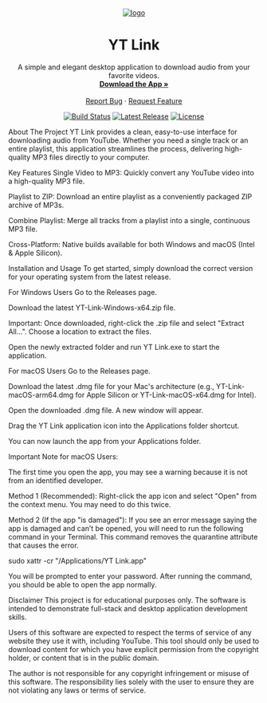 <div align="center">
<br />
<p>
<a href="https://github.com/Steven-Ou/yt-link"><img src="https://placehold.co/100x100/E53935/FFFFFF?text=YT" alt="logo"></a>
</p>
<h1 align="center">YT Link</h1>
<p align="center">
A simple and elegant desktop application to download audio from your favorite videos.
<br />
<a href="https://github.com/Steven-Ou/yt-link/releases/latest"><strong>Download the App »</strong></a>
<br />
<br />
<a href="https://github.com/Steven-Ou/yt-link/issues">Report Bug</a>
·
<a href="https://github.com/Steven-Ou/yt-link/issues">Request Feature</a>
</p>
</div>

<p align="center">
<a href="https://github.com/Steven-Ou/yt-link/actions/workflows/release.yml"><img src="https://github.com/Steven-Ou/yt-link/actions/workflows/release.yml/badge.svg" alt="Build Status"></a>
<a href="https://github.com/Steven-Ou/yt-link/releases/latest"><img src="https://img.shields.io/github/v/release/Steven-Ou/yt-link?color=red&label=latest%20version" alt="Latest Release"></a>
<a href="https://github.com/Steven-Ou/yt-link/blob/main/LICENSE"><img src="https://img.shields.io/github/license/Steven-Ou/yt-link?color=red" alt="License"></a>
</p>

About The Project
YT Link provides a clean, easy-to-use interface for downloading audio from YouTube. Whether you need a single track or an entire playlist, this application streamlines the process, delivering high-quality MP3 files directly to your computer.

Key Features
Single Video to MP3: Quickly convert any YouTube video into a high-quality MP3 file.

Playlist to ZIP: Download an entire playlist as a conveniently packaged ZIP archive of MP3s.

Combine Playlist: Merge all tracks from a playlist into a single, continuous MP3 file.

Cross-Platform: Native builds available for both Windows and macOS (Intel & Apple Silicon).

Installation and Usage
To get started, simply download the correct version for your operating system from the latest release.

For Windows Users
Go to the Releases page.

Download the latest YT-Link-Windows-x64.zip file.

Important: Once downloaded, right-click the .zip file and select "Extract All...". Choose a location to extract the files.

Open the newly extracted folder and run YT Link.exe to start the application.

For macOS Users
Go to the Releases page.

Download the latest .dmg file for your Mac's architecture (e.g., YT-Link-macOS-arm64.dmg for Apple Silicon or YT-Link-macOS-x64.dmg for Intel).

Open the downloaded .dmg file. A new window will appear.

Drag the YT Link application icon into the Applications folder shortcut.

You can now launch the app from your Applications folder.

Important Note for macOS Users:

The first time you open the app, you may see a warning because it is not from an identified developer.

Method 1 (Recommended): Right-click the app icon and select "Open" from the context menu. You may need to do this twice.

Method 2 (If the app "is damaged"): If you see an error message saying the app is damaged and can’t be opened, you will need to run the following command in your Terminal. This command removes the quarantine attribute that causes the error.

sudo xattr -cr "/Applications/YT Link.app"

You will be prompted to enter your password. After running the command, you should be able to open the app normally.

Disclaimer
This project is for educational purposes only. The software is intended to demonstrate full-stack and desktop application development skills.

Users of this software are expected to respect the terms of service of any website they use it with, including YouTube. This tool should only be used to download content for which you have explicit permission from the copyright holder, or content that is in the public domain.

The author is not responsible for any copyright infringement or misuse of this software. The responsibility lies solely with the user to ensure they are not violating any laws or terms of service.
